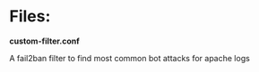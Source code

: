 # Files:

**custom-filter.conf**

A fail2ban filter to find most common bot attacks for apache logs
